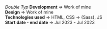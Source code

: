 _Double Typ_
**Development** => Work of mine  
**Design** => Work of mine  
**Technologies used** => HTML, CSS -> {Sass}, JS  
**Start date - end date** => Jul 2023 - Jul 2023
